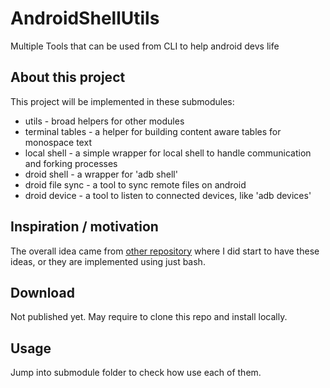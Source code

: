 # AndroidShellUtils
Multiple Tools that can be used from CLI to help android devs life

## About this project
This project will be implemented in these submodules:
* utils - broad helpers for other modules
* terminal tables - a helper for building content aware tables for monospace text
* local shell - a simple wrapper for local shell to handle communication and forking processes
* droid shell - a wrapper for 'adb shell'
* droid file sync - a tool to sync remote files on android
* droid device - a tool to listen to connected devices, like 'adb devices'

## Inspiration / motivation
The overall idea came from [other repository](https://github.com/brunodles/linux-second-screen)
where I did start to have these ideas, or they are implemented using just bash.

## Download
Not published yet.
May require to clone this repo and install locally.

## Usage
Jump into submodule folder to check how use each of them.

